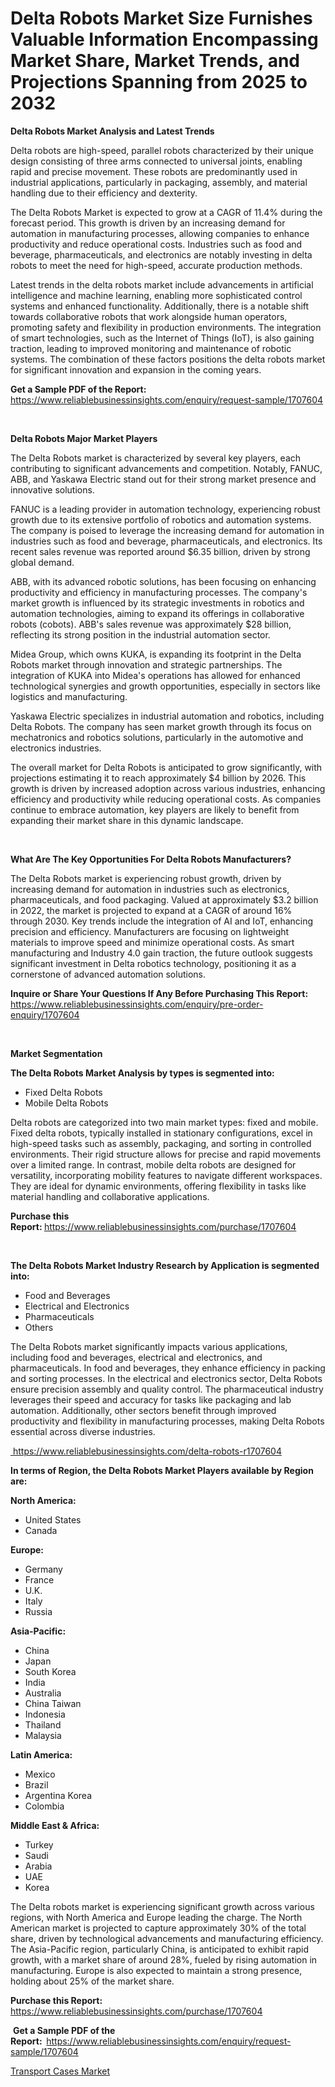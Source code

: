 <p><h1>Delta Robots Market Size Furnishes Valuable Information Encompassing Market Share, Market Trends, and Projections Spanning from 2025 to 2032</h1></p><p><strong>Delta Robots Market Analysis and Latest Trends</strong></p>
<p><p>Delta robots are high-speed, parallel robots characterized by their unique design consisting of three arms connected to universal joints, enabling rapid and precise movement. These robots are predominantly used in industrial applications, particularly in packaging, assembly, and material handling due to their efficiency and dexterity.</p><p>The Delta Robots Market is expected to grow at a CAGR of 11.4% during the forecast period. This growth is driven by an increasing demand for automation in manufacturing processes, allowing companies to enhance productivity and reduce operational costs. Industries such as food and beverage, pharmaceuticals, and electronics are notably investing in delta robots to meet the need for high-speed, accurate production methods.</p><p>Latest trends in the delta robots market include advancements in artificial intelligence and machine learning, enabling more sophisticated control systems and enhanced functionality. Additionally, there is a notable shift towards collaborative robots that work alongside human operators, promoting safety and flexibility in production environments. The integration of smart technologies, such as the Internet of Things (IoT), is also gaining traction, leading to improved monitoring and maintenance of robotic systems. The combination of these factors positions the delta robots market for significant innovation and expansion in the coming years.</p></p>
<p><strong>Get a Sample PDF of the Report:&nbsp;</strong> <a href="https://www.reliablebusinessinsights.com/enquiry/request-sample/1707604?utm_campaign=3276&utm_medium=2&utm_source=Github&utm_content=ia&utm_term=08042025&utm_id=delta-robots">https://www.reliablebusinessinsights.com/enquiry/request-sample/1707604</a></p>
<p>&nbsp;</p>
<p><strong>Delta Robots Major Market Players</strong></p>
<p><p>The Delta Robots market is characterized by several key players, each contributing to significant advancements and competition. Notably, FANUC, ABB, and Yaskawa Electric stand out for their strong market presence and innovative solutions.</p><p>FANUC is a leading provider in automation technology, experiencing robust growth due to its extensive portfolio of robotics and automation systems. The company is poised to leverage the increasing demand for automation in industries such as food and beverage, pharmaceuticals, and electronics. Its recent sales revenue was reported around $6.35 billion, driven by strong global demand.</p><p>ABB, with its advanced robotic solutions, has been focusing on enhancing productivity and efficiency in manufacturing processes. The company's market growth is influenced by its strategic investments in robotics and automation technologies, aiming to expand its offerings in collaborative robots (cobots). ABB's sales revenue was approximately $28 billion, reflecting its strong position in the industrial automation sector.</p><p>Midea Group, which owns KUKA, is expanding its footprint in the Delta Robots market through innovation and strategic partnerships. The integration of KUKA into Midea's operations has allowed for enhanced technological synergies and growth opportunities, especially in sectors like logistics and manufacturing.</p><p>Yaskawa Electric specializes in industrial automation and robotics, including Delta Robots. The company has seen market growth through its focus on mechatronics and robotics solutions, particularly in the automotive and electronics industries.</p><p>The overall market for Delta Robots is anticipated to grow significantly, with projections estimating it to reach approximately $4 billion by 2026. This growth is driven by increased adoption across various industries, enhancing efficiency and productivity while reducing operational costs. As companies continue to embrace automation, key players are likely to benefit from expanding their market share in this dynamic landscape.</p></p>
<p>&nbsp;</p>
<p><strong>What Are The Key Opportunities For Delta Robots Manufacturers?</strong></p>
<p><p>The Delta Robots market is experiencing robust growth, driven by increasing demand for automation in industries such as electronics, pharmaceuticals, and food packaging. Valued at approximately $3.2 billion in 2022, the market is projected to expand at a CAGR of around 16% through 2030. Key trends include the integration of AI and IoT, enhancing precision and efficiency. Manufacturers are focusing on lightweight materials to improve speed and minimize operational costs. As smart manufacturing and Industry 4.0 gain traction, the future outlook suggests significant investment in Delta robotics technology, positioning it as a cornerstone of advanced automation solutions.</p></p>
<p><strong>Inquire or Share Your Questions If Any Before Purchasing This Report:</strong> <a href="https://www.reliablebusinessinsights.com/enquiry/pre-order-enquiry/1707604?utm_campaign=3276&utm_medium=2&utm_source=Github&utm_content=ia&utm_term=08042025&utm_id=delta-robots">https://www.reliablebusinessinsights.com/enquiry/pre-order-enquiry/1707604</a></p>
<p>&nbsp;</p>
<p><strong>Market Segmentation</strong></p>
<p><strong>The Delta Robots Market Analysis by types is segmented into:</strong></p>
<p><ul><li>Fixed Delta Robots</li><li>Mobile Delta Robots</li></ul></p>
<p><p>Delta robots are categorized into two main market types: fixed and mobile. Fixed delta robots, typically installed in stationary configurations, excel in high-speed tasks such as assembly, packaging, and sorting in controlled environments. Their rigid structure allows for precise and rapid movements over a limited range. In contrast, mobile delta robots are designed for versatility, incorporating mobility features to navigate different workspaces. They are ideal for dynamic environments, offering flexibility in tasks like material handling and collaborative applications.</p></p>
<p><strong>Purchase this Report:&nbsp;</strong><a href="https://www.reliablebusinessinsights.com/purchase/1707604?utm_campaign=3276&utm_medium=2&utm_source=Github&utm_content=ia&utm_term=08042025&utm_id=delta-robots">https://www.reliablebusinessinsights.com/purchase/1707604</a></p>
<p>&nbsp;</p>
<p><strong>The Delta Robots Market Industry Research by Application is segmented into:</strong></p>
<p><ul><li>Food and Beverages</li><li>Electrical and Electronics</li><li>Pharmaceuticals</li><li>Others</li></ul></p>
<p><p>The Delta Robots market significantly impacts various applications, including food and beverages, electrical and electronics, and pharmaceuticals. In food and beverages, they enhance efficiency in packing and sorting processes. In the electrical and electronics sector, Delta Robots ensure precision assembly and quality control. The pharmaceutical industry leverages their speed and accuracy for tasks like packaging and lab automation. Additionally, other sectors benefit through improved productivity and flexibility in manufacturing processes, making Delta Robots essential across diverse industries.</p></p>
<p><a href="https://www.reliablebusinessinsights.com/delta-robots-r1707604?utm_campaign=3276&utm_medium=2&utm_source=Github&utm_content=ia&utm_term=08042025&utm_id=delta-robots">&nbsp;https://www.reliablebusinessinsights.com/delta-robots-r1707604</a></p>
<p><strong>In terms of Region, the Delta Robots Market Players available by Region are:</strong></p>
<p>
    <p> <strong> North America: </strong>
        <ul>
            <li>United States</li>
            <li>Canada</li>
        </ul>
        </p> 
    <p> <strong> Europe: </strong>
        <ul>
            <li>Germany</li>
            <li>France</li>
            <li>U.K.</li>
            <li>Italy</li>
            <li>Russia</li>
        </ul>
        </p> 
    <p> <strong> Asia-Pacific: </strong>
        <ul>
            <li>China</li>
            <li>Japan</li>
            <li>South Korea</li>
            <li>India</li>
            <li>Australia</li>
            <li>China Taiwan</li>
            <li>Indonesia</li>
            <li>Thailand</li>
            <li>Malaysia</li>
        </ul>
        </p> 
    <p> <strong> Latin America: </strong>
        <ul>
            <li>Mexico</li>
            <li>Brazil</li>
            <li>Argentina Korea</li>
            <li>Colombia</li>
        </ul>
        </p> 
    <p> <strong> Middle East & Africa: </strong>
        <ul>
            <li>Turkey</li>
            <li>Saudi</li>
            <li>Arabia</li>
            <li>UAE</li>
            <li>Korea</li>
        </ul>
    </p>
    </p>
<p><p>The Delta robots market is experiencing significant growth across various regions, with North America and Europe leading the charge. The North American market is projected to capture approximately 30% of the total share, driven by technological advancements and manufacturing efficiency. The Asia-Pacific region, particularly China, is anticipated to exhibit rapid growth, with a market share of around 28%, fueled by rising automation in manufacturing. Europe is also expected to maintain a strong presence, holding about 25% of the market share.</p></p>
<p><strong>Purchase this Report: </strong><a href="https://www.reliablebusinessinsights.com/purchase/1707604?utm_campaign=3276&utm_medium=2&utm_source=Github&utm_content=ia&utm_term=08042025&utm_id=delta-robots">https://www.reliablebusinessinsights.com/purchase/1707604</a></p>
<p>&nbsp;<strong>Get a Sample PDF of the Report:&nbsp;&nbsp;</strong><a href="https://www.reliablebusinessinsights.com/enquiry/request-sample/1707604?utm_campaign=3276&utm_medium=2&utm_source=Github&utm_content=ia&utm_term=08042025&utm_id=delta-robots">https://www.reliablebusinessinsights.com/enquiry/request-sample/1707604</a></p>
<p><strong></strong></p>
<p><p><a href="https://github.com/sirayedantte/Market-Research-Report-List-1/blob/main/transport-cases-market.md?utm_campaign=3276&utm_medium=2&utm_source=Github&utm_content=ia&utm_term=08042025&utm_id=delta-robots">Transport Cases Market</a></p></p>